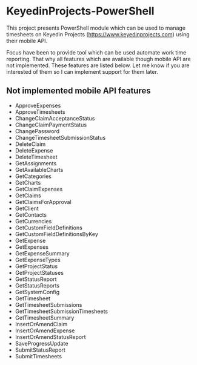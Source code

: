 # KeyedinProjects-PowerShell
This project presents PowerShell module which can be used to manage timesheets on Keyedin Projects (https://www.keyedinprojects.com) using their mobile API.

Focus have been to provide tool which can be used automate work time reporting.
That why all features which are available though mobile API are not implemented.
These features are listed below. Let me know if you are interested of them so I can implement support for them later.

## Not implemented mobile API features
* ApproveExpenses
* ApproveTimesheets
* ChangeClaimAcceptanceStatus
* ChangeClaimPaymentStatus
* ChangePassword
* ChangeTimesheetSubmissionStatus
* DeleteClaim
* DeleteExpense
* DeleteTimesheet
* GetAssignments
* GetAvailableCharts
* GetCategories
* GetCharts
* GetClaimExpenses
* GetClaims
* GetClaimsForApproval
* GetClient
* GetContacts
* GetCurrencies
* GetCustomFieldDefinitions
* GetCustomFieldDefinitionsByKey
* GetExpense
* GetExpenses
* GetExpenseSummary
* GetExpenseTypes
* GetProjectStatus
* GetProjectStatuses
* GetStatusReport
* GetStatusReports
* GetSystemConfig
* GetTimesheet
* GetTimesheetSubmissions
* GetTimesheetSubmissionTimesheets
* GetTimesheetSummary
* InsertOrAmendClaim
* InsertOrAmendExpense
* InsertOrAmendStatusReport
* SaveProgressUpdate
* SubmitStatusReport
* SubmitTimesheets
